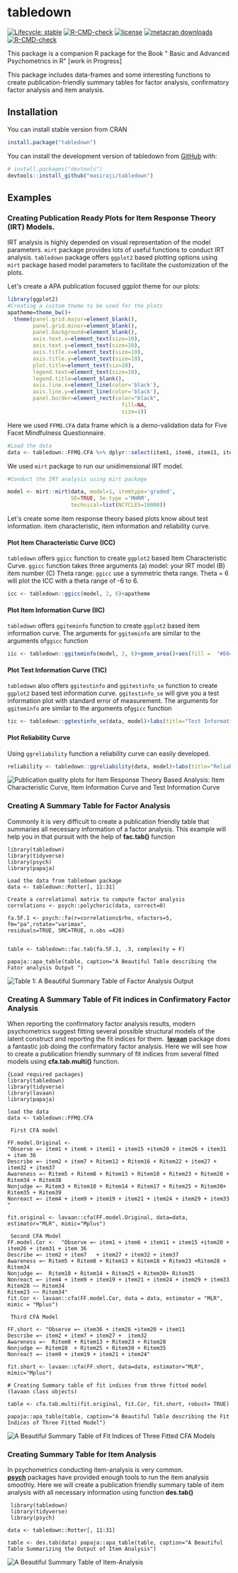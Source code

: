 # tabledown

<!-- badges: start -->

[![Lifecycle: stable](https://img.shields.io/badge/lifecycle-stable-brightgreen.svg)](https://lifecycle.r-lib.org/articles/stages.html#stable) [![R-CMD-check](https://github.com/masiraji/tabledown/workflows/R-CMD-check/badge.svg)](https://github.com/masiraji/tabledown/actions) [![license](https://img.shields.io/badge/license-MIT%20+%20file%20LICENSE-lightgrey.svg)](https://choosealicense.com/) [![metacran downloads](https://cranlogs.r-pkg.org/badges/tabledown)](https://cran.r-project.org/package=tabledown)
[![R-CMD-check](https://github.com/masiraji/tabledown/actions/workflows/R-CMD-check.yaml/badge.svg)](https://github.com/masiraji/tabledown/actions/workflows/R-CMD-check.yaml)
<!-- badges: end -->

This package is a companion R package for the Book " Basic and Advanced Psychometrics in R" [work in Progress]

This package includes data-frames and some interesting functions to create publication-friendly summary tables for factor analysis, confirmatory factor analysis and item analysis.

## Installation

You can install stable version from CRAN

``` r
install.package("tabledown")
```

You can install the development version of tabledown from [GitHub](https://github.com/) with:

``` r
# install.packages("devtools")
devtools::install_github("masiraji/tabledown")
```

## Examples

### Creating Publication Ready Plots for Item Response Theory (IRT) Models.

IRT analysis is highly depended on visual representation of the model parameters.
`mirt` package provides lots of useful functions to conduct IRT analysis.
`tabledown` package offers `ggplot2` based plotting options using `mirt` package based model parameters to facilitate the customization of the plots.

Let's create a APA publication focused ggplot theme for our plots:

``` r
library(ggplot2)
#Creating a custom theme to be used for the plots
apatheme=theme_bw()+
  theme(panel.grid.major=element_blank(),
        panel.grid.minor=element_blank(),
        panel.background=element_blank(),
        axis.text.x=element_text(size=10),
        axis.text.y=element_text(size=10),
        axis.title.x=element_text(size=10),
        axis.title.y=element_text(size=10),
        plot.title=element_text(siz=10),
        legend.text=element_text(size=10),
        legend.title=element_blank(),
        axis.line.x=element_line(color='black'),
        axis.line.y=element_line(color='black'),
        panel.border=element_rect(color="black",
                                    fill=NA,
                                    size=1))
```

Here we used `FFMQ.CFA` data frame which is a demo-validation data for Five Facet Mindfulness Questionnaire.

``` r
#Load the data
data <- tabledown::FFMQ.CFA %>% dplyr::select(item1, item6, item11, item15, item20, item26, item31, item36)
```

We used `mirt` package to run our unidimensional IRT model.

``` r
#Conduct the IRT analysis using mirt package

model <- mirt::mirt(data, model=1, itemtype='graded', 
                    SE=TRUE, Se.type ='MHRM',
                    technical=list(NCYCLES=10000))
```

Let's create some item response theory based plots know about test information.
item characteristic, item information and reliability curve.

#### Plot Item Characteristic Curve (ICC)

`tabledown` offers `ggicc` function to create `ggplot2` based Item Characteristic Curve.
`ggicc` function takes three arguments (a) model: your IRT model (B) item number (C) Theta range: `ggicc` use a symmetric theta range.
Theta = 6 will plot the ICC with a theta range of -6 to 6.

``` r
icc <- tabledown::ggicc(model, 2, 6)+apatheme
```

#### Plot Item Information Curve (IIC)

`tabledown` offers `ggiteminfo` function to create `ggplot2` based item information curve.
The arguments for `ggiteminfo` are similar to the arguments of`ggicc` function

``` r
iic <- tabledown::ggiteminfo(model, 2, 6)+geom_area()+aes(fill =  "#E64B3599")+theme(legend.position="none")+apatheme
```

#### Plot Test Information Curve (TIC)

`tabledown` also offers `ggitestinfo` and `ggitestinfo_se` function to create `ggplot2` based test information curve.
`ggitestinfo_se` will give you a test information plot with standard error of measurement.
The arguments for `ggiteminfo` are similar to the arguments of`ggicc` function

``` r
tic <- tabledown::ggtestinfo_se(data, model)+labs(title="Test Information Curve")+geom_area(fill="blue", alpha=.5)+apatheme
```

#### Plot Reliability Curve

Using `ggreliability` function a reliability curve can easily developed.

``` r
reliability <- tabledown::ggreliability(data, model)+labs(title="Reliability Curve")+geom_area(fill="grey", alpha=.5)+apatheme
```

![](man/figures/irt.png "Publication quality plots for Item Response Theory Based Analysis: Item Characteristic Curve, Item Information Curve and Test Information Curve")

### Creating A Summary Table for Factor Analysis

Commonly it is very difficult to create a publication friendly table that summaries all necessary information of a factor analysis.
This example will help you in that pursuit with the help of **fac.tab()** function

    library(tabledown)
    library(tidyverse)
    library(psych)
    library(papaja)

    Load the data from tabledown package
    data <- tabledown::Rotter[, 11:31]

    Create a correlational matrix to compute factor analysis
    correlations <- psych::polychoric(data, correct=0)

    fa.5F.1 <- psych::fa(r=correlations$rho, nfactors=5, fm="pa",rotate="varimax",
    residuals=TRUE, SMC=TRUE, n.obs =428)


    table <- tabledown::fac.tab(fa.5F.1, .3, complexity = F)

    papaja::apa_table(table, caption="A Beautiful Table describing the Fator analysis Output ")

![](man/figures/fac.tab.jpg "Table 1: A Beautiful Summary Table of Factor Analysis Output")

### Creating A Summary Table of Fit indices in Confirmatory Factor Analysis

When reporting the confirmatory factor analysis results, modern psychometrics suggest fitting several possible structural models of the latent construct and reporting the fit indices for them. 
[**lavaan**](https://github.com/yrosseel/lavaan) package does a fantastic job doing the confirmatory factor analysis.
Here we will see how to create a publication friendly summary of fit indices from several fitted models using **cfa.tab.multi()** function.

    {Load required packages}
    library(tabledown)
    library(tidyverse)
    library(lavaan)
    library(papaja)

    load the data
    data <- tabledown::FFMQ.CFA

     First CFA model

    FF.model.Original <- 
    "Observe =~ item1 + item6 + item11 + item15 +item20 + item26 + item31 + item 36
    Describe =~ item2 + item7 + Ritem12 + Ritem16 + Ritem22 + item27 +
    item32 + item37
    Awareness =~ Ritem5 + Ritem8 + Ritem13 + Ritem18 + Ritem23 + Ritem28 + Ritem34 + Ritem38
    Nonjudge =~ Ritem3 + Ritem10 + Ritem14 + Ritem17 + Ritem25 + Ritem30+ Ritem35 + Ritem39
    Nonreact =~ item4 + item9 + item19 + item21 + item24 + item29 + item33 "

    fit.original <- lavaan::cfa(FF.model.Original, data=data, estimator="MLR", mimic="Mplus")

     Second CFA Model
    FF.model.Cor <-  "Observe =~ item1 + item6 + item11 + item15 +item20 + item26 + item31 + item 36
    Describe =~ item2 + item7   + item27 + item32 + item37
    Awareness =~ Ritem5 + Ritem8 + Ritem13 + Ritem18 + Ritem23 +Ritem28 + Ritem34
    Nonjudge =~  Ritem10 + Ritem14 + Ritem25 + Ritem30+ Ritem35
    Nonreact =~ item4 + item9 + item19 + item21 + item24 + item29 + item33
    Ritem28 ~~ Ritem34
    Ritem23 ~~ Ritem34"
    fit.Cor <- lavaan::cfa(FF.model.Cor, data = data, estimator = "MLR", mimic = "Mplus")

     Third CFA Model

    FF.short <- "Observe =~ item36 + item26 +item20 + item11
    Describe =~ item2 + item7 + item27 +  item32
    Awareness =~  Ritem8 + Ritem13 + Ritem23 + Ritem28
    Nonjudge =~ Ritem10  + Ritem25 + Ritem30 + Ritem35
    Nonreact =~ item9 + item19 + item21 + item24"

    fit.short <- lavaan::cfa(FF.short, data=data, estimator="MLR", mimic="Mplus")

    # Creating Summary table of fit indices from three fitted model (lavaan class objects)

    table <- cfa.tab.multi(fit.original, fit.Cor, fit.short, robust= TRUE)

    papaja::apa_table(table, caption="A Beautiful Table describing the Fit Indices of Three Fitted Model")

![A Beautiful Summary Table of Fit Indices of Three Fitted CFA Models](man/figures/cfa.tab.jpg)

### Creating Summary Table for Item Analysis

In psychometrics conducting item-analysis is very common. 
[**psych**](https://Cran.R-project.org/package=psych) packages have provided enough tools to run the item analysis smoothly.
Here we will create a publication friendly summary table of item analysis with all necessary information using function **des.tab()**

     library(tabledown) 
     library(tidyverse) 
     library(psych)

    data <- tabledown::Rotter[, 11:31] 

    table <- des.tab(data) papaja::apa_table(table, caption="A Beautiful Table Summarizing the Output of Item Analysis")

![A Beautiful Summary Table of Item-Analysis](man/figures/item.analysis.jpg)
